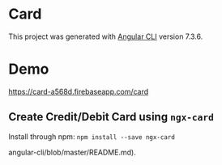 # Card

This project was generated with [Angular CLI](https://github.com/angular/angular-cli) version 7.3.6.

# Demo
https://card-a568d.firebaseapp.com/card

## Create Credit/Debit Card using `ngx-card`
Install through npm:
   `npm install --save ngx-card`
   
angular-cli/blob/master/README.md).
